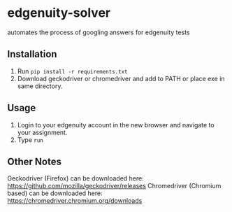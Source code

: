 # edgenuity-solver
automates the process of googling answers for edgenuity tests

## Installation
1. Run `pip install -r requirements.txt`
2. Download geckodriver or chromedriver and add to PATH or place exe in same directory.

## Usage
1. Login to your edgenuity account in the new browser and navigate to your assignment.
2. Type `run`

## Other Notes
Geckodriver (Firefox) can be downloaded here: https://github.com/mozilla/geckodriver/releases
Chromedriver (Chromium based) can be downloaded here: https://chromedriver.chromium.org/downloads